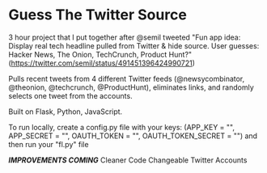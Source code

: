 Guess The Twitter Source
=====================

 3 hour project that I put together after @semil tweeted "Fun app idea: Display real tech headline pulled from Twitter & hide   source. User guesses: Hacker News, The Onion, TechCrunch, Product Hunt?" (https://twitter.com/semil/status/491451396424990721)
 
 Pulls recent tweets from 4 different Twitter feeds (@newsycombinator, @theonion, @techcrunch, @ProductHunt), eliminates links, and randomly selects one tweet from the accounts.
 
 Built on Flask, Python, JavaScript.
 
 To run locally, create a config.py file with your keys:
 (APP_KEY = "",
APP_SECRET = "",
OAUTH_TOKEN = "",
OAUTH_TOKEN_SECRET = "") and then run your "fl.py" file
 
 ***IMPROVEMENTS COMING***
 Cleaner Code
 Changeable Twitter Accounts
 
